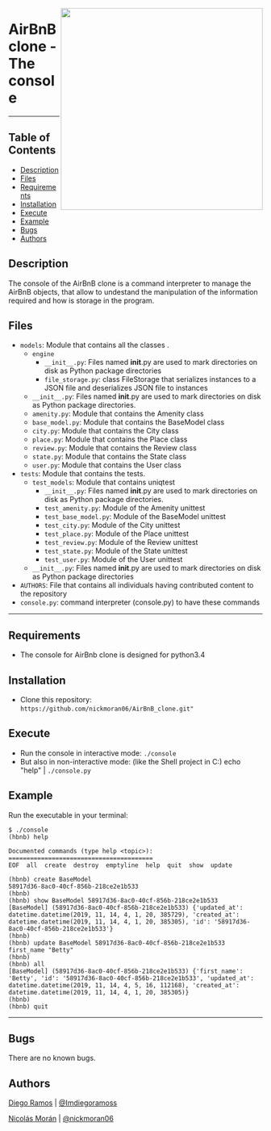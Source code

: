 <p>
<img width="400" src="https://camo.githubusercontent.com/a0c52a69dc410e983b8c63fa4aa57e83cb4157cd/68747470733a2f2f73332e616d617a6f6e6177732e636f6d2f696e7472616e65742d70726f6a656374732d66696c65732f686f6c626572746f6e7363686f6f6c2d6869676865722d6c6576656c5f70726f6772616d6d696e672b2f3236332f4842544e2d68626e622d46696e616c2e706e67" align="right" >
</p>

# AirBnB clone - The console
------------
## Table of Contents
* [Description](#description)
* [Files](#files)
* [Requirements](#requirements)
* [Installation](#installation)
* [Execute](#execute)
* [Example](#example)
* [Bugs](#bugs)
* [Authors](#authors)

## Description
The console of the AirBnB clone is a command interpreter to manage the AirBnB objects, that allow to undestand the manipulation of the information required and how is storage in the program.

## Files
- `models`: Module that contains all the classes .
  - `engine`
    - `__init__.py`: Files named __init__.py are used to mark directories on disk as Python package directories
    - `file_storage.py`: class FileStorage that serializes instances to a JSON file and deserializes JSON file to instances
  - `__init__.py`: Files named __init__.py are used to mark directories on disk as Python package directories.
  - `amenity.py`: Module that contains the Amenity class
  - `base_model.py`: Module that contains the BaseModel class
  - `city.py`: Module that contains the City class
  - `place.py`: Module that contains the Place class
  - `review.py`: Module that contains the Review class
  - `state.py`: Module that contains the State class
  - `user.py`: Module that contains the User class
- `tests`: Module that contains the tests.
  - `test_models`: Module that contains uniqtest
    - `__init__.py`: Files named __init__.py are used to mark directories on disk as Python package directories.
    - `test_amenity.py`: Module of the Amenity unittest
    - `test_base_model.py`: Module of the BaseModel unittest
    - `test_city.py`: Module of the City unittest
    - `test_place.py`: Module of the Place unittest
    - `test_review.py`: Module of the Review unittest
    - `test_state.py`: Module of the State unittest
    - `test_user.py`: Module of the User unittest
  - `__init__.py`: Files named __init__.py are used to mark directories on disk as Python package directories
- `AUTHORS`: File that contains all individuals having contributed content to the repository
- `console.py`: command interpreter (console.py) to have these commands

---
## Requirements
   - The console for AirBnb clone is designed for python3.4

## Installation
   - Clone this repository: `https://github.com/nickmoran06/AirBnB_clone.git"`

## Execute
   - Run the console in interactive mode: `./console`
   - But also in non-interactive mode: (like the Shell project in C:) echo "help" | `./console.py`

## Example
Run the executable in your terminal:
```
$ ./console
(hbnb) help

Documented commands (type help <topic>):
========================================
EOF  all  create  destroy  emptyline  help  quit  show  update

(hbnb) create BaseModel
58917d36-8ac0-40cf-856b-218ce2e1b533
(hbnb)
(hbnb) show BaseModel 58917d36-8ac0-40cf-856b-218ce2e1b533
[BaseModel] (58917d36-8ac0-40cf-856b-218ce2e1b533) {'updated_at': datetime.datetime(2019, 11, 14, 4, 1, 20, 385729), 'created_at': datetime.datetime(2019, 11, 14, 4, 1, 20, 385305), 'id': '58917d36-8ac0-40cf-856b-218ce2e1b533'}
(hbnb)
(hbnb) update BaseModel 58917d36-8ac0-40cf-856b-218ce2e1b533 first_name "Betty"
(hbnb)
(hbnb) all
[BaseModel] (58917d36-8ac0-40cf-856b-218ce2e1b533) {'first_name': 'Betty', 'id': '58917d36-8ac0-40cf-856b-218ce2e1b533', 'updated_at': datetime.datetime(2019, 11, 14, 4, 5, 16, 112168), 'created_at': datetime.datetime(2019, 11, 14, 4, 1, 20, 385305)}
(hbnb)
(hbnb) quit

```
---

## Bugs
There are no known bugs.

## Authors
[Diego Ramos](https://github.com/DiegoRmsR) | [@Imdiegoramoss](https://twitter.com/@Imdiegoramoss)

[Nicolás Morán](https://github.com/nickmoran06) | [@nickmoran06](https://twitter.com/nickmoran06)

